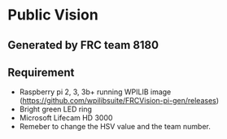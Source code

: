 # Public Vision
## Generated by FRC team 8180
## Requirement
* Raspberry pi 2, 3, 3b+ running WPILIB image (https://github.com/wpilibsuite/FRCVision-pi-gen/releases)
* Bright green LED ring
* Microsoft Lifecam HD 3000
* Remeber to change the HSV value and the team number.
